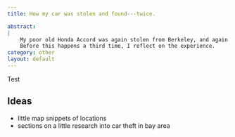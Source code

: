 ```yaml
---
title: How my car was stolen and found---twice.

abstract:
|
    My poor old Honda Accord was again stolen from Berkeley, and again found--intact--elsewhere.
    Before this happens a third time, I reflect on the experience.
category: other
layout: default
---
```


Test

## Ideas

- little map snippets of locations
- sections on a little research into car theft in bay area
